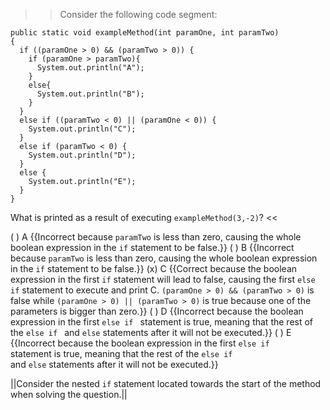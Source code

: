 >>Consider the following code segment:</p>
<pre><code class="java language-java">public static void exampleMethod(int paramOne, int paramTwo)
{
  if ((paramOne &gt; 0) &amp;&amp; (paramTwo &gt; 0)) {
    if (paramOne &gt; paramTwo){
      System.out.println("A");
    }
    else{
      System.out.println("B");
    }
  }
  else if ((paramTwo &lt; 0) || (paramOne &lt; 0)) {
    System.out.println("C");
  }
  else if (paramTwo &lt; 0) {
    System.out.println("D");
  }
  else { 
    System.out.println("E");
  }
}
</code></pre>
<p>What is printed as a result of executing <code>exampleMethod(3,-2)</code>? <<

( ) A {{Incorrect because <code>paramTwo</code> is less than zero, causing the whole boolean expression in the <code>if</code> statement to be false.}}
( ) B {{Incorrect because <code>paramTwo</code> is less than zero, causing the whole boolean expression in the <code>if</code> statement to be false.}}
(x) C {{Correct because the boolean expression in the first <code>if</code> statement will lead to false, causing the first <code>else if</code> statement to execute and print C. 
<code>(paramOne &gt; 0) &amp;&amp; (paramTwo &gt; 0)</code> is false while <code>(paramOne &gt; 0) || (paramTwo &gt; 0)</code> is true because one of the parameters is bigger than zero.}}
( ) D {{Incorrect because the boolean expression in the first <code>else if </code> statement is true, meaning that the rest of the <code>else if </code> and <code>else</code> statements after it will not be executed.}}
( ) E {{Incorrect because the boolean expression in the first <code>else if </code> statement is true, meaning that the rest of the <code>else if </code> and <code>else</code> statements after it will not be executed.}}

||Consider the nested <code>if</code> statement located towards the start of the method when solving the question.||
